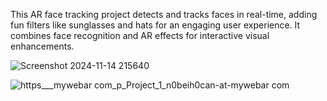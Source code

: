 This AR face tracking project detects and tracks faces in real-time, adding fun filters like sunglasses and hats for an engaging user experience. It combines face recognition and AR effects for interactive visual enhancements.

![Screenshot 2024-11-14 215640](https://github.com/user-attachments/assets/7585b272-1937-4415-afac-eac6ab512418)

![https___mywebar com_p_Project_1_n0beih0can-at-mywebar com](https://github.com/user-attachments/assets/15a001da-794b-449a-95b8-089cd8ca00a8)
